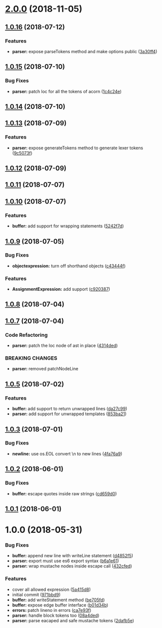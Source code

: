 <a name="2.0.0"></a>
# [2.0.0](https://github.com/edge-js/parser/compare/v1.0.16...v2.0.0) (2018-11-05)



<a name="1.0.16"></a>
## [1.0.16](https://github.com/poppinss/edge-parser/compare/v1.0.15...v1.0.16) (2018-07-12)


### Features

* **parser:** expose parseTokens method and make options public ([3a30ff4](https://github.com/poppinss/edge-parser/commit/3a30ff4))



<a name="1.0.15"></a>
## [1.0.15](https://github.com/poppinss/edge-parser/compare/v1.0.14...v1.0.15) (2018-07-10)


### Bug Fixes

* **parser:** patch loc for all the tokens of acorn ([1c4c24e](https://github.com/poppinss/edge-parser/commit/1c4c24e))



<a name="1.0.14"></a>
## [1.0.14](https://github.com/poppinss/edge-parser/compare/v1.0.13...v1.0.14) (2018-07-10)



<a name="1.0.13"></a>
## [1.0.13](https://github.com/poppinss/edge-parser/compare/v1.0.12...v1.0.13) (2018-07-09)


### Features

* **parser:** expose generateTokens method to generate lexer tokens ([9c5073f](https://github.com/poppinss/edge-parser/commit/9c5073f))



<a name="1.0.12"></a>
## [1.0.12](https://github.com/poppinss/edge-parser/compare/v1.0.11...v1.0.12) (2018-07-09)



<a name="1.0.11"></a>
## [1.0.11](https://github.com/poppinss/edge-parser/compare/v1.0.10...v1.0.11) (2018-07-07)



<a name="1.0.10"></a>
## [1.0.10](https://github.com/poppinss/edge-parser/compare/v1.0.9...v1.0.10) (2018-07-07)


### Features

* **buffer:** add support for wrapping statements ([5242f7d](https://github.com/poppinss/edge-parser/commit/5242f7d))



<a name="1.0.9"></a>
## [1.0.9](https://github.com/poppinss/edge-parser/compare/v1.0.8...v1.0.9) (2018-07-05)


### Bug Fixes

* **objectexpression:** turn off shorthand objects ([c43444f](https://github.com/poppinss/edge-parser/commit/c43444f))


### Features

* **AssignmentExpression:** add support ([c920387](https://github.com/poppinss/edge-parser/commit/c920387))



<a name="1.0.8"></a>
## [1.0.8](https://github.com/poppinss/edge-parser/compare/v1.0.7...v1.0.8) (2018-07-04)



<a name="1.0.7"></a>
## [1.0.7](https://github.com/poppinss/edge-parser/compare/v1.0.6...v1.0.7) (2018-07-04)


### Code Refactoring

* **parser:** patch the loc node of ast in place ([4314ded](https://github.com/poppinss/edge-parser/commit/4314ded))


### BREAKING CHANGES

* **parser:** removed patchNodeLine



<a name="1.0.5"></a>
## [1.0.5](https://github.com/poppinss/edge-parser/compare/v1.0.4...v1.0.5) (2018-07-02)


### Features

* **buffer:** add support to return unwrapped lines ([da27c99](https://github.com/poppinss/edge-parser/commit/da27c99))
* **parser:** add support for unwrapped templates ([853ba21](https://github.com/poppinss/edge-parser/commit/853ba21))



<a name="1.0.3"></a>
## [1.0.3](https://github.com/poppinss/edge-parser/compare/v1.0.2...v1.0.3) (2018-07-01)


### Bug Fixes

* **newline:** use os.EOL convert \n to new lines ([4fa76a9](https://github.com/poppinss/edge-parser/commit/4fa76a9))



<a name="1.0.2"></a>
## [1.0.2](https://github.com/poppinss/edge-parser/compare/v1.0.0...v1.0.2) (2018-06-01)


### Bug Fixes

* **buffer:** escape quotes inside raw strings ([cd659d0](https://github.com/poppinss/edge-parser/commit/cd659d0))



<a name="1.0.1"></a>
## [1.0.1](https://github.com/poppinss/edge-parser/compare/v1.0.0...v1.0.1) (2018-06-01)



<a name="1.0.0"></a>
# 1.0.0 (2018-05-31)


### Bug Fixes

* **buffer:** append new line with writeLine statement ([d4852f5](https://github.com/poppinss/edge-parser/commit/d4852f5))
* **parser:** export must use es6 export syntax ([b6a1e61](https://github.com/poppinss/edge-parser/commit/b6a1e61))
* **parser:** wrap mustache nodes inside escape call ([432cfed](https://github.com/poppinss/edge-parser/commit/432cfed))


### Features

* cover all allowed expression ([5a415d8](https://github.com/poppinss/edge-parser/commit/5a415d8))
* initial commit ([971bbd9](https://github.com/poppinss/edge-parser/commit/971bbd9))
* **buffer:** add writeStatement method ([be705fd](https://github.com/poppinss/edge-parser/commit/be705fd))
* **buffer:** expose edge buffer interface ([b01d34b](https://github.com/poppinss/edge-parser/commit/b01d34b))
* **errors:** patch lineno in errors ([ca7e93f](https://github.com/poppinss/edge-parser/commit/ca7e93f))
* **parser:** handle block tokens too ([08a4ded](https://github.com/poppinss/edge-parser/commit/08a4ded))
* **parser:** parse eacaped and safe mustache tokens ([2dafb5e](https://github.com/poppinss/edge-parser/commit/2dafb5e))



